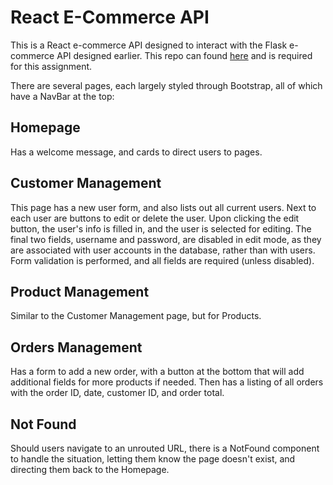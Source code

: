 # React E-Commerce API

This is a React e-commerce API designed to interact with the Flask e-commerce API designed earlier.  This repo can found [here](https://github.com/wrhendley/e-commerce-api) and is required for this assignment.

There are several pages, each largely styled through Bootstrap, all of which have a NavBar at the top:

## Homepage
Has a welcome message, and cards to direct users to pages.

## Customer Management
This page has a new user form, and also lists out all current users.  Next to each user are buttons to edit or delete the user.  Upon clicking the edit button, the user's info is filled in, and the user is selected for editing.  The final two fields, username and password, are disabled in edit mode, as they are associated with user accounts in the database, rather than with users.  Form validation is performed, and all fields are required (unless disabled).

## Product Management
Similar to the Customer Management page, but for Products.

## Orders Management
Has a form to add a new order, with a button at the bottom that will add additional fields for more products if needed.  Then has a listing of all orders with the order ID, date, customer ID, and order total.

## Not Found
Should users navigate to an unrouted URL, there is a NotFound component to handle the situation, letting them know the page doesn't exist, and directing them back to the Homepage.
